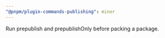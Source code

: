 ```yaml
---
"@pnpm/plugin-commands-publishing": minor
---
```


Run prepublish and prepublishOnly before packing a package.
